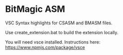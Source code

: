 # BitMagic ASM

VSC Syntax highlights for CSASM and BMASM files.

Use create_extension.bat to build the extension locally.

You will need vsce installed. Instructions here: <https://www.npmjs.com/package/vsce>
